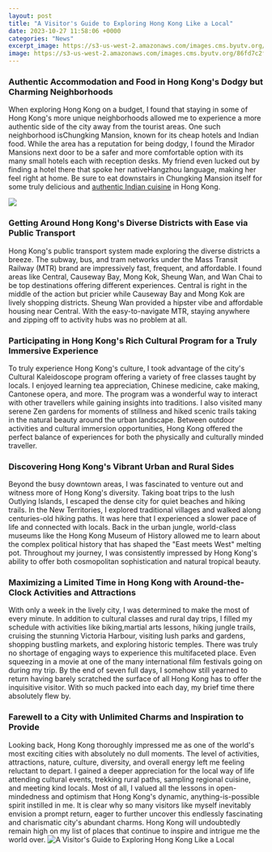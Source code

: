 ```yaml
---
layout: post
title: "A Visitor's Guide to Exploring Hong Kong Like a Local"
date: 2023-10-27 11:58:06 +0000
categories: "News"
excerpt_image: https://s3-us-west-2.amazonaws.com/images.cms.byutv.org/86fd7c2f-ed83-4a8c-a4f1-be45c947d466-.jpg
image: https://s3-us-west-2.amazonaws.com/images.cms.byutv.org/86fd7c2f-ed83-4a8c-a4f1-be45c947d466-.jpg
---
```


### **Authentic Accommodation and Food in Hong Kong's Dodgy but Charming Neighborhoods**
When exploring Hong Kong on a budget, I found that staying in some of Hong Kong's more unique neighborhoods allowed me to experience a more authentic side of the city away from the tourist areas. One such neighborhood isChungking Mansion, known for its cheap hotels and Indian food. While the area has a reputation for being dodgy, I found the Mirador Mansions next door to be a safer and more comfortable option with its many small hotels each with reception desks. My friend even lucked out by finding a hotel there that spoke her nativeHangzhou language, making her feel right at home. Be sure to eat downstairs in Chungking Mansion itself for some truly delicious and [authentic Indian cuisine](https://notiziedioggi.github.io/2024-01-09-viaggio-in-yemen-consigli-e-raccomandazioni-per-una-visita-sicura/) in Hong Kong.

![](http://3.bp.blogspot.com/-_33xOvXF2sE/VQ1Vfzr-xcI/AAAAAAAAAK0/8GBEacYmTIM/s1600/Hong-Kong-city-skyscraper-resized.jpg)
### **Getting Around Hong Kong's Diverse Districts with Ease via Public Transport**
Hong Kong's public transport system made exploring the diverse districts a breeze. The subway, bus, and tram networks under the Mass Transit Railway (MTR) brand are impressively fast, frequent, and affordable. I found areas like Central, Causeway Bay, Mong Kok, Sheung Wan, and Wan Chai to be top destinations offering different experiences. Central is right in the middle of the action but pricier while Causeway Bay and Mong Kok are lively shopping districts. Sheung Wan provided a hipster vibe and affordable housing near Central. With the easy-to-navigate MTR, staying anywhere and zipping off to activity hubs was no problem at all.
### **Participating in Hong Kong's Rich Cultural Program for a Truly Immersive Experience** 
To truly experience Hong Kong's culture, I took advantage of the city's Cultural Kaleidoscope program offering a variety of free classes taught by locals. I enjoyed learning tea appreciation, Chinese medicine, cake making, Cantonese opera, and more. The program was a wonderful way to interact with other travellers while gaining insights into traditions. I also visited many serene Zen gardens for moments of stillness and hiked scenic trails taking in the natural beauty around the urban landscape. Between outdoor activities and cultural immersion opportunities, Hong Kong offered the perfect balance of experiences for both the physically and culturally minded traveller.
### **Discovering Hong Kong's Vibrant Urban and Rural Sides**
Beyond the busy downtown areas, I was fascinated to venture out and witness more of Hong Kong's diversity. Taking boat trips to the lush Outlying Islands, I escaped the dense city for quiet beaches and hiking trails. In the New Territories, I explored traditional villages and walked along centuries-old hiking paths. It was here that I experienced a slower pace of life and connected with locals. Back in the urban jungle, world-class museums like the Hong Kong Museum of History allowed me to learn about the complex political history that has shaped the "East meets West" melting pot. Throughout my journey, I was consistently impressed by Hong Kong's ability to offer both cosmopolitan sophistication and natural tropical beauty.
### **Maximizing a Limited Time in Hong Kong with Around-the-Clock Activities and Attractions** 
With only a week in the lively city, I was determined to make the most of every minute. In addition to cultural classes and rural day trips, I filled my schedule with activities like biking,martial arts lessons, hiking jungle trails, cruising the stunning Victoria Harbour, visiting lush parks and gardens, shopping bustling markets, and exploring historic temples. There was truly no shortage of engaging ways to experience this multifaceted place. Even squeezing in a movie at one of the many international film festivals going on during my trip. By the end of seven full days, I somehow still yearned to return having barely scratched the surface of all Hong Kong has to offer the inquisitive visitor. With so much packed into each day, my brief time there absolutely flew by.
### **Farewell to a City with Unlimited Charms and Inspiration to Provide**
Looking back, Hong Kong thoroughly impressed me as one of the world's most exciting cities with absolutely no dull moments. The level of activities, attractions, nature, culture, diversity, and overall energy left me feeling reluctant to depart. I gained a deeper appreciation for the local way of life attending cultural events, trekking rural paths, sampling regional cuisine, and meeting kind locals. Most of all, I valued all the lessons in open-mindedness and optimism that Hong Kong's dynamic, anything-is-possible spirit instilled in me. It is clear why so many visitors like myself inevitably envision a prompt return, eager to further uncover this endlessly fascinating and charismatic city's abundant charms. Hong Kong will undoubtedly remain high on my list of places that continue to inspire and intrigue me the world over.
![A Visitor's Guide to Exploring Hong Kong Like a Local](https://s3-us-west-2.amazonaws.com/images.cms.byutv.org/86fd7c2f-ed83-4a8c-a4f1-be45c947d466-.jpg)